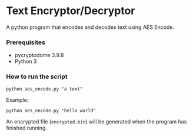 # Text Encryptor/Decryptor

A python program that encodes and decodes text using AES Encode.

### Prerequisites

- pycryptodome 3.9.8
- Python 3

### How to run the script

`python aes_encode.py "a text"`

Example:
```
python aes_encode.py "hello world"
```
An encrypted file (`encrypted.bin`) will be generated
when the program has finished running.
